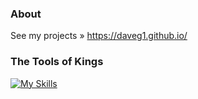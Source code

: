 ### About

See my projects » https://daveg1.github.io/

### The Tools of Kings

[![My Skills](https://skillicons.dev/icons?i=linux,mysql,php,jquery)](https://daveg1.github.io/)
